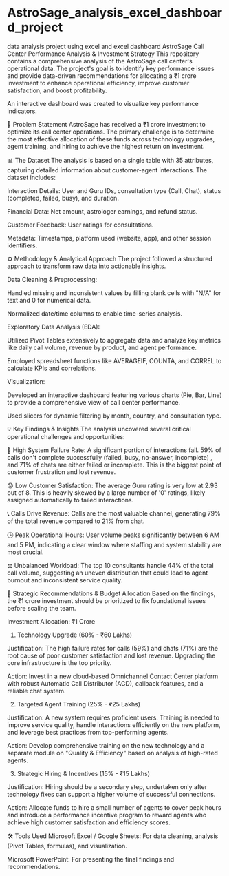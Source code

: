 # AstroSage_analysis_excel_dashboard_project
data analysis project using excel and excel dashboard
AstroSage Call Center Performance Analysis & Investment Strategy
This repository contains a comprehensive analysis of the AstroSage call center's operational data. The project's goal is to identify key performance issues and provide data-driven recommendations for allocating a ₹1 crore investment to enhance operational efficiency, improve customer satisfaction, and boost profitability.


An interactive dashboard was created to visualize key performance indicators. 

📝 Problem Statement
AstroSage has received a ₹1 crore investment to optimize its call center operations. The primary challenge is to determine the most effective allocation of these funds across technology upgrades, agent training, and hiring to achieve the highest return on investment.

📊 The Dataset
The analysis is based on a single table with 35 attributes, capturing detailed information about customer-agent interactions. The dataset includes:



Interaction Details: User and Guru IDs, consultation type (Call, Chat), status (completed, failed, busy), and duration.




Financial Data: Net amount, astrologer earnings, and refund status.



Customer Feedback: User ratings for consultations.


Metadata: Timestamps, platform used (website, app), and other session identifiers.


⚙️ Methodology & Analytical Approach
The project followed a structured approach to transform raw data into actionable insights.

Data Cleaning & Preprocessing:

Handled missing and inconsistent values by filling blank cells with "N/A" for text and 0 for numerical data.

Normalized date/time columns to enable time-series analysis.

Exploratory Data Analysis (EDA):

Utilized Pivot Tables extensively to aggregate data and analyze key metrics like daily call volume, revenue by product, and agent performance.



Employed spreadsheet functions like AVERAGEIF, COUNTA, and CORREL to calculate KPIs and correlations.



Visualization:

Developed an interactive dashboard featuring various charts (Pie, Bar, Line) to provide a comprehensive view of call center performance.



Used slicers for dynamic filtering by month, country, and consultation type.


💡 Key Findings & Insights
The analysis uncovered several critical operational challenges and opportunities:

🚨 High System Failure Rate: A significant portion of interactions fail. 59% of calls don't complete successfully (failed, busy, no-answer, incomplete) , and 71% of chats are either failed or incomplete. This is the biggest point of customer frustration and lost revenue.



😞 Low Customer Satisfaction: The average Guru rating is very low at 2.93 out of 8. This is heavily skewed by a large number of '0' ratings, likely assigned automatically to failed interactions.



📞 Calls Drive Revenue: Calls are the most valuable channel, generating 79% of the total revenue compared to 21% from chat.


🕒 Peak Operational Hours: User volume peaks significantly between 6 AM and 5 PM, indicating a clear window where staffing and system stability are most crucial.


⚖️ Unbalanced Workload: The top 10 consultants handle 44% of the total call volume, suggesting an uneven distribution that could lead to agent burnout and inconsistent service quality.

🚀 Strategic Recommendations & Budget Allocation
Based on the findings, the ₹1 crore investment should be prioritized to fix foundational issues before scaling the team.

Investment Allocation: ₹1 Crore 

1. Technology Upgrade (60% - ₹60 Lakhs) 


Justification: The high failure rates for calls (59%) and chats (71%) are the root cause of poor customer satisfaction and lost revenue. Upgrading the core infrastructure is the top priority.


Action: Invest in a new cloud-based Omnichannel Contact Center platform with robust Automatic Call Distributor (ACD), callback features, and a reliable chat system.

2. Targeted Agent Training (25% - ₹25 Lakhs) 

Justification: A new system requires proficient users. Training is needed to improve service quality, handle interactions efficiently on the new platform, and leverage best practices from top-performing agents.


Action: Develop comprehensive training on the new technology and a separate module on "Quality & Efficiency" based on analysis of high-rated agents.

3. Strategic Hiring & Incentives (15% - ₹15 Lakhs) 


Justification: Hiring should be a secondary step, undertaken only after technology fixes can support a higher volume of successful connections.


Action: Allocate funds to hire a small number of agents to cover peak hours and introduce a performance incentive program to reward agents who achieve high customer satisfaction and efficiency scores.


🛠️ Tools Used
Microsoft Excel / Google Sheets: For data cleaning, analysis (Pivot Tables, formulas), and visualization.

Microsoft PowerPoint: For presenting the final findings and recommendations.
